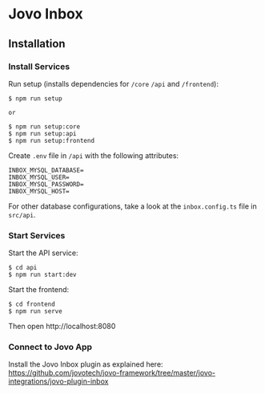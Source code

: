 # Jovo Inbox

## Installation
### Install Services

Run setup (installs dependencies for `/core` `/api` and `/frontend`):

```
$ npm run setup

or

$ npm run setup:core
$ npm run setup:api
$ npm run setup:frontend
```

Create `.env` file in `/api` with the following attributes:

```
INBOX_MYSQL_DATABASE=
INBOX_MYSQL_USER=
INBOX_MYSQL_PASSWORD=
INBOX_MYSQL_HOST=
```

For other database configurations, take a look at the `inbox.config.ts` file in `src/api`.

### Start Services

Start the API service:

```
$ cd api
$ npm run start:dev
```

Start the frontend:

```
$ cd frontend
$ npm run serve
```


Then open  http://localhost:8080

### Connect to Jovo App

Install the Jovo Inbox plugin as explained here: https://github.com/jovotech/jovo-framework/tree/master/jovo-integrations/jovo-plugin-inbox
